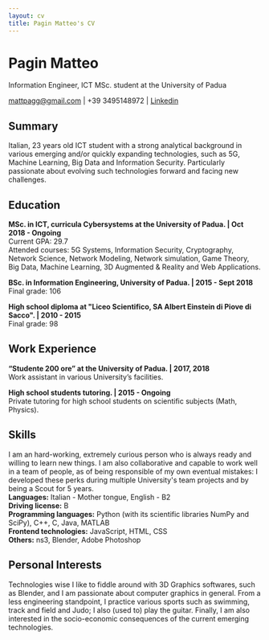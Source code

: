 ```yaml
---
layout: cv
title: Pagin Matteo's CV
---
```

# Pagin Matteo
Information Engineer, ICT MSc. student at the University of Padua

<div id="webaddress"> 
<a href="mattpagg@gmail.com">mattpagg@gmail.com</a> 
| 
<a>+39 3495148972</a> 
|
<a href="https://www.linkedin.com/in/matteo-pagin-4a7b82171/" >Linkedin</a>
</div>


## Summary

Italian, 23 years old ICT student with a strong analytical background in various emerging and/or quickly expanding technologies, such as 5G, Machine Learning, Big Data and Information Security. Particularly passionate about evolving such technologies forward and facing new challenges.

## Education

__MSc. in ICT, curricula Cybersystems at the University of Padua. |  Oct 2018 - Ongoing__ <br>
Current GPA: 29.7 <br>
Attended courses: 5G Systems, Information Security, Cryptography, Network Science, Network Modeling, Network simulation, Game Theory, Big Data, Machine Learning, 3D Augmented & Reality and Web Applications. 

__BSc. in Information Engineering, University of Padua. | 2015 - Sept 2018__<br>
Final grade: 106

__High school diploma at "Liceo Scientifico, SA Albert Einstein di Piove di Sacco". | 2010 - 2015__<br>
Final grade: 98


## Work Experience 
__“Studente 200 ore” at the University of Padua. | 2017, 2018__<br>
Work assistant in various University’s facilities.

__High school students tutoring. | 2015 - Ongoing__<br>
Private tutoring for high school students on scientific subjects (Math, Physics).


## Skills
I am an hard-working, extremely curious person who is always ready and willing to learn new things. I am also collaborative and capable to work well in a team of people, as of being responsible of my own eventual mistakes: I developed these perks during multiple University's team projects and by being a Scout for 5 years. <br>
__Languages:__ Italian - Mother tongue, English - B2 <br>
__Driving license:__ B <br>
__Programming languages:__ Python (with its scientific libraries NumPy and SciPy), C++, C, Java, MATLAB<br>
__Frontend technologies:__ JavaScript, HTML, CSS<br>
__Others:__ ns3, Blender, Adobe Photoshop<br>

## Personal Interests
Technologies wise I like to fiddle around with 3D Graphics softwares, such as Blender, and I am passionate about computer graphics in general. From a less engineering standpoint, I practice various sports such as swimming, track and field and Judo; I also (used to) play the guitar. Finally, I am also interested in the socio-economic consequences of the current emerging technologies.<br>



<!-- ### Footer

Last updated: Jan 2020 -->


